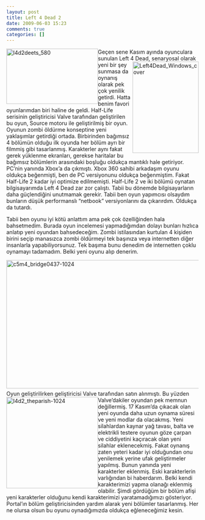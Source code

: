 ```yaml
---
layout: post
title: Left 4 Dead 2
date: 2009-06-03 15:23
comments: true
categories: []
---
```

<p><img style="border-bottom: 0px; border-left: 0px; margin: 0px; display: inline; border-top: 0px; border-right: 0px" title="l4d2deets_580" border="0" alt="l4d2deets_580" align="left" src="http://onurbaykal.com.tr/wp-content/uploads/2009/06/l4d2deets-580.jpg" width="240" height="145" /> Geçen sene Kasım ayında oyunculara sunulan Left 4 Dead, senaryosal o<img style="border-bottom: 0px; border-left: 0px; margin: 0px; display: inline; border-top: 0px; border-right: 0px" title="Left4Dead_Windows_cover" border="0" alt="Left4Dead_Windows_cover" align="right" src="http://onurbaykal.com.tr/wp-content/uploads/2009/06/left4dead-windows-cover.jpg" width="173" height="240" />larak yeni bir şey&#160; sunmasa da oynanış olarak pek çok yenilik getirdi. Hatta benim favori oyunlarımdan biri haline de geldi. Half-Life serisinin geliştiricisi Valve tarafından geliştirilen bu oyun, Source motoru ile geliştirilmiş bir oyun. Oyunun zombi öldürme konseptine yeni yaklaşımlar getirdiği ortada. Birbirinden bağımsız 4 bölümün olduğu ilk oyunda her bölüm ayrı bir filmmiş gibi tasarlanmış. Karakterler aynı fakat gerek yüklenme ekranları, gerekse haritalar bu bağımsız bölümlerin arasındaki boşluğu oldukça mantıklı hale getiriyor. PC’nin yanında Xbox’a da çıkmıştı. Xbox 360 sahibi arkadaşım oyunu oldukça beğenmişti, ben de PC versiyonunu oldukça beğenmiştim. Fakat Half-Life 2 kadar iyi optimize edilmemişti. Half-Life 2 ve iki bölümü oynatan bilgisayarımda Left 4 Dead zar zor çalıştı. Tabii bu dönemde bilgisayarların daha güçlendiğini unutmamak gerekir. Tabii ben oyun yapımcısı olsaydım bunların düşük performanslı “netbook” versiyonlarını da çıkarırdım. Oldukça da tutardı. </p> <!--more-->  <p>Tabii ben oyunu iyi kötü anlattım ama pek çok özelliğinden hala bahsetmedim. Burada oyun incelemesi yapmadığımdan dolayı bunları hızlıca anlatıp yeni oyundan bahsedeceğim. Zombi istilasından kurtulan 4 kişiden birini seçip manasızca zombi öldürmeyi tek başınıza veya internetten diğer insanlarla yapabiliyorsunuz. Tek başıma bunu denedim de internetten çoklu oynamayı tadamadım. Belki yeni oyunu alıp denerim.</p>  <p><img style="border-bottom: 0px; border-left: 0px; margin: 0px auto 5px; display: block; float: none; border-top: 0px; border-right: 0px" title="c5m4_bridge0437-1024" border="0" alt="c5m4_bridge0437-1024" src="http://onurbaykal.com.tr/wp-content/uploads/2009/06/c5m4-bridge04371024.jpg" width="539" height="337" /> Oyun geliştirilirken geliştiricisi Valve tarafından satın alınmıştı. Bu yüzden Valve’dakiler <img style="border-bottom: 0px; border-left: 0px; margin: 0px 0px 5px; display: inline; border-top: 0px; border-right: 0px" title="l4d2_theparish-1024" border="0" alt="l4d2_theparish-1024" align="left" src="http://onurbaykal.com.tr/wp-content/uploads/2009/06/l4d2-theparish1024.jpg" width="240" height="240" />oyundan pek memnun değillermiş. 17 Kasım’da çıkacak olan yeni oyunda daha uzun oynama süresi ve yeni modlar da olacakmış. Yeni silahlardan kaynar yağ tavası, balta ve&#160; elektrikli testere oyunun göze çarpan ve ciddiyetini kaçıracak olan yeni silahlar eklenecekmiş. Fakat oynanış zaten yeteri kadar iyi olduğundan onu yenilemek yerine ufak geliştirmeler yapılmış. Bunun yanında yeni karakterler eklenmiş. Eski karakterlerin varlığından bi haberdarım. Belki kendi karakterimizi yapma olanağı eklenmiş olabilir. Şimdi gördüğüm bir bölüm afişi yeni karakterler olduğunu kendi karakterimizi yaratamadığımızı gösteriyor. Portal’ın bölüm geliştiricisinden yardım alarak yeni bölümler tasarlanmış. Her ne olursa olsun bu oyunu oynadığımızda oldukça eğleneceğimiz kesin.</p>
